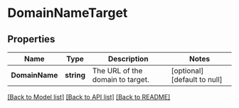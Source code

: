 # DomainNameTarget

## Properties
Name | Type | Description | Notes
------------ | ------------- | ------------- | -------------
**DomainName** | **string** | The URL of the domain to target. | [optional] [default to null]

[[Back to Model list]](../README.md#documentation-for-models) [[Back to API list]](../README.md#documentation-for-api-endpoints) [[Back to README]](../README.md)

